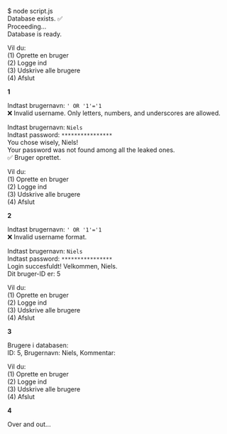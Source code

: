 $ node script.js  
Database exists. ✅  
Proceeding...  
Database is ready.

Vil du:  
(1) Oprette en bruger  
(2) Logge ind  
(3) Udskrive alle brugere  
(4) Afslut

**1**

Indtast brugernavn: `' OR '1'='1`  
❌ Invalid username. Only letters, numbers, and underscores are allowed.

Indtast brugernavn: `Niels`  
Indtast password: `****************`  
You chose wisely, Niels!  
Your password was not found among all the leaked ones.  
✅ Bruger oprettet.

Vil du:  
(1) Oprette en bruger  
(2) Logge ind  
(3) Udskrive alle brugere  
(4) Afslut

**2**

Indtast brugernavn: `' OR '1'='1`  
❌ Invalid username format.

Indtast brugernavn: `Niels`  
Indtast password: `****************`  
Login succesfuldt! Velkommen, Niels.  
Dit bruger-ID er: 5

Vil du:  
(1) Oprette en bruger  
(2) Logge ind  
(3) Udskrive alle brugere  
(4) Afslut

**3**

Brugere i databasen:  
ID: 5, Brugernavn: Niels, Kommentar:

Vil du:  
(1) Oprette en bruger  
(2) Logge ind  
(3) Udskrive alle brugere  
(4) Afslut

**4**

Over and out...
